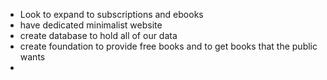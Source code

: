 - Look to expand to subscriptions and ebooks
- have dedicated minimalist website
- create database to hold all of our data
- create foundation to provide free books and to get books that the public wants
- 